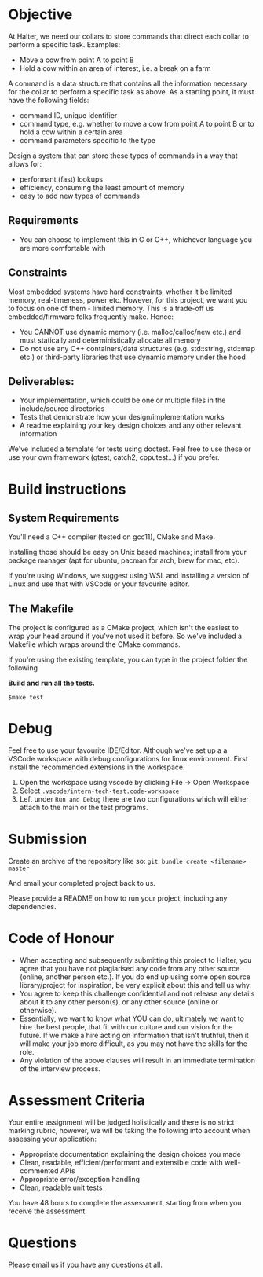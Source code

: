 # Objective

At Halter, we need our collars to store commands that direct each collar to perform a specific task. Examples:
- Move a cow from point A to point B
- Hold a cow within an area of interest, i.e. a break on a farm

A command is a data structure that contains all the information necessary for the collar to perform a specific task as above. As a starting point, it must have the following fields:
- command ID, unique identifier
- command type, e.g. whether to move a cow from point A to point B or to hold a cow within a certain area
- command parameters specific to the type

Design a system that can store these types of commands in a way that allows for:
- performant (fast) lookups
- efficiency, consuming the least amount of memory
- easy to add new types of commands

## Requirements

- You can choose to implement this in C or C++, whichever language you are more comfortable with

## Constraints

Most embedded systems have hard constraints, whether it be limited memory, real-timeness, power etc. However, for this project, we want you to focus on one of them - limited memory. This is a trade-off us embedded/firmware folks frequently make. Hence:

- You CANNOT use dynamic memory (i.e. malloc/calloc/new etc.) and must statically and deterministically allocate all memory
- Do not use any C++ containers/data structures (e.g. std::string, std::map etc.) or third-party libraries that use dynamic memory under the hood

## Deliverables:

- Your implementation, which could be one or multiple files in the include/source directories
- Tests that demonstrate how your design/implementation works
- A readme explaining your key design choices and any other relevant information

We've included a template for tests using doctest. Feel free to use these or use your own framework (gtest, catch2, cpputest...) if you prefer.

# Build instructions

## System Requirements

You'll need a C++ compiler (tested on gcc11),  CMake and Make.

Installing those should be easy on Unix based machines; install from your package manager (apt for ubuntu, pacman for arch, brew for mac, etc).

If you're using Windows, we suggest using WSL and installing a version of Linux and use that with VSCode or your favourite editor.

## The Makefile

The project is configured as a CMake project, which isn't the easiest to wrap your head around if you've not used it before. So we've included a Makefile which wraps around the CMake commands.

If you're using the existing template, you can type in the project folder the following

**Build and run all the tests.**

`$make test`

# Debug

Feel free to use your favourite IDE/Editor. Although we've set up a a VSCode workspace with debug configurations for linux environment.
First install the recommended extensions in the workspace.

1. Open the workspace using vscode by clicking File -> Open Workspace
2. Select `.vscode/intern-tech-test.code-workspace`
3. Left under `Run and Debug` there are two configurations which will either attach to the main or the test programs.

# Submission

Create an archive of the repository like so:
`git bundle create <filename> master`

And email your completed project back to us.

Please provide a README on how to run your project, including any dependencies.

# Code of Honour

- When accepting and subsequently submitting this project to Halter, you agree that you have not plagiarised any code from any other source (online, another person etc.). If you do end up using some open source library/project for inspiration, be very explicit about this and tell us why.
- You agree to keep this challenge confidential and not release any details about it to any other person(s), or any other source (online or otherwise).
- Essentially, we want to know what YOU can do, ultimately we want to hire the best people, that fit with our culture and our vision for the future. If we make a hire acting on information that isn't truthful, then it will make your job more difficult, as you may not have the skills for the role.
- Any violation of the above clauses will result in an immediate termination of the interview process.

# Assessment Criteria

Your entire assignment will be judged holistically and there is no strict marking rubric, however, we will be taking the following into account when assessing your application:

- Appropriate documentation explaining the design choices you made
- Clean, readable, efficient/performant and extensible code with well-commented APIs
- Appropriate error/exception handling
- Clean, readable unit tests

You have 48 hours to complete the assessment, starting from when you receive the assessment.

# Questions

Please email us if you have any questions at all.

